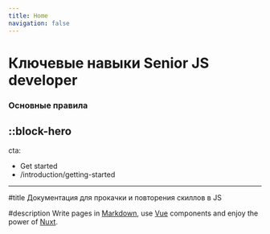 ```yaml
---
title: Home
navigation: false
---
```


# Ключевые навыки Senior JS developer

### Основные правила


::block-hero
---
cta:
  - Get started
  - /introduction/getting-started
---

#title
Документация для прокачки и повторения скиллов в JS

#description
Write pages in [Markdown](https://content.nuxtjs.org), use [Vue](https://vuejs.org) components and enjoy the power of [Nuxt](https://nuxt.com).
